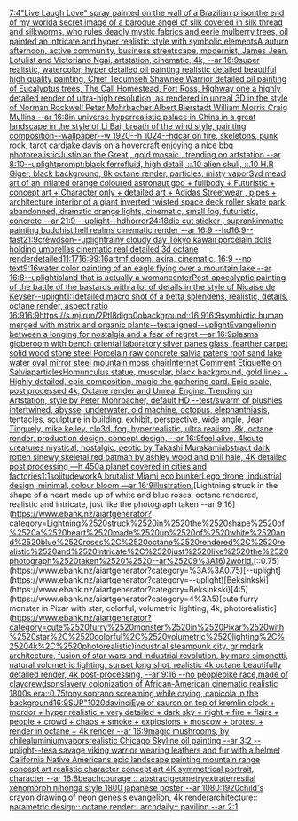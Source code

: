 [7:4](https://www.ebank.nz/aiartgenerator?category=7%3A4)["Live Laugh Love" spray painted on the wall of a Brazilian prison](https://www.ebank.nz/aiartgenerator?category=%22Live%2520Laugh%2520Love%22%2520spray%2520painted%2520on%2520the%2520wall%2520of%2520a%2520Brazilian%2520prison)[the end of my world](https://www.ebank.nz/aiartgenerator?category=the%2520end%2520of%2520my%2520world)[a secret image of a baroque angel of silk covered in silk thread and silkworms, who rules deadly  mystic fabrics and eerie mulberry trees, oil painted an intricate and hyper realistic style with symbolic elements](https://www.ebank.nz/aiartgenerator?category=a%2520secret%2520image%2520of%2520a%2520baroque%2520angel%2520of%2520silk%2520covered%2520in%2520silk%2520thread%2520and%2520silkworms%2C%2520who%2520rules%2520deadly%2520%2520mystic%2520fabrics%2520and%2520eerie%2520mulberry%2520trees%2C%2520oil%2520painted%2520an%2520intricate%2520and%2520hyper%2520realistic%2520style%2520with%2520symbolic%2520elements)[A auturn afternoon, active community, business streetscape, modernist, James Jean, Lotulist and Victoriano Ngai, artstation, cinematic, 4k, --ar 16:9](https://www.ebank.nz/aiartgenerator?category=A%2520auturn%2520afternoon%2C%2520active%2520community%2C%2520business%2520streetscape%2C%2520modernist%2C%2520James%2520Jean%2C%2520Lotulist%2520and%2520Victoriano%2520Ngai%2C%2520artstation%2C%2520cinematic%2C%25204k%2C%2520--ar%252016%3A9)[super realistic, watercolor, hyper detailed oil painting realistic detailed beautiful high quality painting, Chief Tecumseh Shawnee Warrior detailed oil painting of Eucalyptus trees, The Call Homestead, Fort Ross, Highway one a highly detailed render of ultra-high resolution, as rendered in unreal 3D in the style of Norman Rockwell Peter Mohrbacher  Albert Bierstadt William Morris Craig Mullins --ar 16:8](https://www.ebank.nz/aiartgenerator?category=super%2520realistic%2C%2520watercolor%2C%2520hyper%2520detailed%2520oil%2520painting%2520realistic%2520detailed%2520beautiful%2520high%2520quality%2520painting%2C%2520Chief%2520Tecumseh%2520Shawnee%2520Warrior%2520detailed%2520oil%2520painting%2520of%2520Eucalyptus%2520trees%2C%2520The%2520Call%2520Homestead%2C%2520Fort%2520Ross%2C%2520Highway%2520one%2520a%2520highly%2520detailed%2520render%2520of%2520ultra-high%2520resolution%2C%2520as%2520rendered%2520in%2520unreal%25203D%2520in%2520the%2520style%2520of%2520Norman%2520Rockwell%2520Peter%2520Mohrbacher%2520%2520Albert%2520Bierstadt%2520William%2520Morris%2520Craig%2520Mullins%2520--ar%252016%3A8)[in universe hyperrealistic palace in China in a great landscape in the style of Li Bai, breath of the wind style, painting composition--wallpaper--w 1920--h 1024--hd](https://www.ebank.nz/aiartgenerator?category=in%2520universe%2520hyperrealistic%2520palace%2520in%2520China%2520in%2520a%2520great%2520landscape%2520in%2520the%2520style%2520of%2520Li%2520Bai%2C%2520breath%2520of%2520the%2520wind%2520style%2C%2520painting%2520composition--wallpaper--w%25201920--h%25201024--hd)[car on fire, skeletons, punk rock, tarot card](https://www.ebank.nz/aiartgenerator?category=car%2520on%2520fire%2C%2520skeletons%2C%2520punk%2520rock%2C%2520tarot%2520card)[jake davis on a hovercraft enjoying a nice bbq photorealistic](https://www.ebank.nz/aiartgenerator?category=jake%2520davis%2520on%2520a%2520hovercraft%2520enjoying%2520a%2520nice%2520bbq%2520photorealistic)[Justinian the Great , gold mosaic , trending on artstation --ar 8:10](https://www.ebank.nz/aiartgenerator?category=Justinian%2520the%2520Great%2520%2C%2520gold%2520mosaic%2520%2C%2520trending%2520on%2520artstation%2520--ar%25208%3A10)[--uplight](https://www.ebank.nz/aiartgenerator?category=--uplight)[prompt:black ferrofluid, high detail, ::.10 alien skull, ::.10 H.R Giger, black background, 8k octane render, particles, misty vapor](https://www.ebank.nz/aiartgenerator?category=prompt%3Ablack%2520ferrofluid%2C%2520high%2520detail%2C%2520%3A%3A.10%2520alien%2520skull%2C%2520%3A%3A.10%2520H.R%2520Giger%2C%2520black%2520background%2C%25208k%2520octane%2520render%2C%2520particles%2C%2520misty%2520vapor)[Syd mead art of an inflated orange coloured astronaut god + fullbody + Futuristic + concept art + Character only + detailed art + Adidas Streetwear , pipes + architecture interior of a giant inverted twisted space deck roller skate park, abandonned, dramatic orange lights, cinematic, small fog, futuristic, concrete --ar 21:9 --uplight](https://www.ebank.nz/aiartgenerator?category=Syd%2520mead%2520art%2520of%2520an%2520inflated%2520orange%2520coloured%2520astronaut%2520god%2520%2B%2520fullbody%2520%2B%2520Futuristic%2520%2B%2520concept%2520art%2520%2B%2520Character%2520only%2520%2B%2520detailed%2520art%2520%2B%2520Adidas%2520Streetwear%2520%2C%2520pipes%2520%2B%2520architecture%2520interior%2520of%2520a%2520giant%2520inverted%2520twisted%2520space%2520deck%2520roller%2520skate%2520park%2C%2520abandonned%2C%2520dramatic%2520orange%2520lights%2C%2520cinematic%2C%2520small%2520fog%2C%2520futuristic%2C%2520concrete%2520--ar%252021%3A9%2520--uplight)[--hd](https://www.ebank.nz/aiartgenerator?category=--hd)[horror](https://www.ebank.nz/aiartgenerator?category=horror)[24:18](https://www.ebank.nz/aiartgenerator?category=24%3A18)[die cut sticker , sup](https://www.ebank.nz/aiartgenerator?category=die%2520cut%2520sticker%2520%2C%2520sup)[rankin](https://www.ebank.nz/aiartgenerator?category=rankin)[matte painting buddhist hell realms cinematic render --ar 16:9 --hd](https://www.ebank.nz/aiartgenerator?category=matte%2520painting%2520buddhist%2520hell%2520realms%2520cinematic%2520render%2520--ar%252016%3A9%2520--hd)[16:9](https://www.ebank.nz/aiartgenerator?category=16%3A9)[--fast](https://www.ebank.nz/aiartgenerator?category=--fast)[21:9](https://www.ebank.nz/aiartgenerator?category=21%3A9)[crewdson](https://www.ebank.nz/aiartgenerator?category=crewdson)[--uplight](https://www.ebank.nz/aiartgenerator?category=--uplight)[rainy cloudy day Tokyo kawaii porcelain dolls holding umbrellas cinematic real detailed 3d octane render](https://www.ebank.nz/aiartgenerator?category=rainy%2520cloudy%2520day%2520Tokyo%2520kawaii%2520porcelain%2520dolls%2520holding%2520umbrellas%2520cinematic%2520real%2520detailed%25203d%2520octane%2520render)[detailed](https://www.ebank.nz/aiartgenerator?category=detailed)[11:17](https://www.ebank.nz/aiartgenerator?category=11%3A17)[16:9](https://www.ebank.nz/aiartgenerator?category=16%3A9)[](https://www.ebank.nz/aiartgenerator?category=)[9:16](https://www.ebank.nz/aiartgenerator?category=9%3A16)[art](https://www.ebank.nz/aiartgenerator?category=art)[mf doom, akira, cinematic, 16:9 --no text](https://www.ebank.nz/aiartgenerator?category=mf%2520doom%2C%2520akira%2C%2520cinematic%2C%252016%3A9%2520--no%2520text)[9:16](https://www.ebank.nz/aiartgenerator?category=9%3A16)[water color painting of an eagle flying over a mountain lake --ar 16:8](https://www.ebank.nz/aiartgenerator?category=water%2520color%2520painting%2520of%2520an%2520eagle%2520flying%2520over%2520a%2520mountain%2520lake%2520--ar%252016%3A8)[--uplight](https://www.ebank.nz/aiartgenerator?category=--uplight)[island that is actually a woman](https://www.ebank.nz/aiartgenerator?category=island%2520that%2520is%2520actually%2520a%2520woman)[center](https://www.ebank.nz/aiartgenerator?category=center)[Post-apocalyptic painting of the battle of the bastards with a lot of details in the style of Nicaise de Keyser](https://www.ebank.nz/aiartgenerator?category=Post-apocalyptic%2520painting%2520of%2520the%2520battle%2520of%2520the%2520bastards%2520with%2520a%2520lot%2520of%2520details%2520in%2520the%2520style%2520of%2520Nicaise%2520de%2520Keyser)[--uplight](https://www.ebank.nz/aiartgenerator?category=--uplight)[1:1](https://www.ebank.nz/aiartgenerator?category=1%3A1)[detailed macro shot of a betta splendens, realistic, details, octane render, aspect ratio 16:9](https://www.ebank.nz/aiartgenerator?category=detailed%2520macro%2520shot%2520of%2520a%2520betta%2520splendens%2C%2520realistic%2C%2520details%2C%2520octane%2520render%2C%2520aspect%2520ratio%252016%3A9)[16:9](https://www.ebank.nz/aiartgenerator?category=16%3A9)[<https://s.mj.run/2Ptl8digb0o>](https://www.ebank.nz/aiartgenerator?category=%3Chttps%3A//s.mj.run/2Ptl8digb0o%3E)[background::](https://www.ebank.nz/aiartgenerator?category=background%3A%3A)[16:9](https://www.ebank.nz/aiartgenerator?category=16%3A9)[16:9](https://www.ebank.nz/aiartgenerator?category=16%3A9)[symbiotic human merged with matrix and organic plants](https://www.ebank.nz/aiartgenerator?category=symbiotic%2520human%2520merged%2520with%2520matrix%2520and%2520organic%2520plants)[--test](https://www.ebank.nz/aiartgenerator?category=--test)[aligned](https://www.ebank.nz/aiartgenerator?category=aligned)[--uplight](https://www.ebank.nz/aiartgenerator?category=--uplight)[Evangelion](https://www.ebank.nz/aiartgenerator?category=Evangelion)[in between a longing for nostalgia and a fear of regret —ar 16:9](https://www.ebank.nz/aiartgenerator?category=in%2520between%2520a%2520longing%2520for%2520nostalgia%2520and%2520a%2520fear%2520of%2520regret%2520%E2%80%94ar%252016%3A9)[plasma globe](https://www.ebank.nz/aiartgenerator?category=plasma%2520globe)[room with bench oriental laboratory silver panes glass ,fearther carpet solid wood stone steel Porcelain raw concrete salvia patens roof sand lake water oval mirror steel mountain moss chair](https://www.ebank.nz/aiartgenerator?category=room%2520with%2520bench%2520oriental%2520laboratory%2520silver%2520panes%2520glass%2520%2Cfearther%2520carpet%2520solid%2520wood%2520stone%2520steel%2520Porcelain%2520raw%2520concrete%2520salvia%2520patens%2520roof%2520sand%2520lake%2520water%2520oval%2520mirror%2520steel%2520mountain%2520moss%2520chair)[Internet Comment Etiquette on Salvia](https://www.ebank.nz/aiartgenerator?category=Internet%2520Comment%2520Etiquette%2520on%2520Salvia)[particles](https://www.ebank.nz/aiartgenerator?category=particles)[Homunculus statue, muscular, black background, gold lines + Highly detailed, epic composition, magic the gathering card. Epic scale, post processed 4k, Octane render and Unreal Engine. Trending on Artstation, style by Peter Mohrbacher, default HD --test](https://www.ebank.nz/aiartgenerator?category=Homunculus%2520statue%2C%2520muscular%2C%2520black%2520background%2C%2520gold%2520lines%2520%2B%2520Highly%2520detailed%2C%2520epic%2520composition%2C%2520magic%2520the%2520gathering%2520card.%2520Epic%2520scale%2C%2520post%2520processed%25204k%2C%2520Octane%2520render%2520and%2520Unreal%2520Engine.%2520Trending%2520on%2520Artstation%2C%2520style%2520by%2520Peter%2520Mohrbacher%2C%2520default%2520HD%2520--test)[/swarm of plushies intertwined, abysse, underwater, old machine, octopus, elephanthiasis, tentacles, sculpture in building, exhibit, perspective, wide angle, Jean Tinguely, mike kelley, clo3d, fog, hyperrealistic, ultra realism, 8k, octane render, production design, concept design, --ar 16:9](https://www.ebank.nz/aiartgenerator?category=/swarm%2520of%2520plushies%2520intertwined%2C%2520abysse%2C%2520underwater%2C%2520old%2520machine%2C%2520octopus%2C%2520elephanthiasis%2C%2520tentacles%2C%2520sculpture%2520in%2520building%2C%2520exhibit%2C%2520perspective%2C%2520wide%2520angle%2C%2520Jean%2520Tinguely%2C%2520mike%2520kelley%2C%2520clo3d%2C%2520fog%2C%2520hyperrealistic%2C%2520ultra%2520realism%2C%25208k%2C%2520octane%2520render%2C%2520production%2520design%2C%2520concept%2520design%2C%2520--ar%252016%3A9)[feel alive, 4k](https://www.ebank.nz/aiartgenerator?category=feel%2520alive%2C%25204k)[cute creatures mystical, nostalgic, peotic by Takashi Murakami](https://www.ebank.nz/aiartgenerator?category=cute%2520creatures%2520mystical%2C%2520nostalgic%2C%2520peotic%2520by%2520Takashi%2520Murakami)[abstract dark rotten sinewy skeletal red batman by ashley wood and phil hale, 4K detailed post processing —h 450](https://www.ebank.nz/aiartgenerator?category=abstract%2520dark%2520rotten%2520sinewy%2520skeletal%2520red%2520batman%2520by%2520ashley%2520wood%2520and%2520phil%2520hale%2C%25204K%2520detailed%2520post%2520processing%2520%E2%80%94h%2520450)[a planet covered in cities and factories](https://www.ebank.nz/aiartgenerator?category=a%2520planet%2520covered%2520in%2520cities%2520and%2520factories)[1:1](https://www.ebank.nz/aiartgenerator?category=1%3A1)[solitude](https://www.ebank.nz/aiartgenerator?category=solitude)[work](https://www.ebank.nz/aiartgenerator?category=work)[A brutalist Miami eco bunker](https://www.ebank.nz/aiartgenerator?category=A%2520brutalist%2520Miami%2520eco%2520bunker)[Lego drone, industrial design, minimal, colour bloom —ar 16:9](https://www.ebank.nz/aiartgenerator?category=Lego%2520drone%2C%2520industrial%2520design%2C%2520minimal%2C%2520colour%2520bloom%2520%E2%80%94ar%252016%3A9)[illustration.](https://www.ebank.nz/aiartgenerator?category=illustration.)[Lightning struck in the shape of a heart made up of white and blue roses, octane rendered, realistic and intricate, just like the photograph taken  --ar 9:16](https://www.ebank.nz/aiartgenerator?category=Lightning%2520struck%2520in%2520the%2520shape%2520of%2520a%2520heart%2520made%2520up%2520of%2520white%2520and%2520blue%2520roses%2C%2520octane%2520rendered%2C%2520realistic%2520and%2520intricate%2C%2520just%2520like%2520the%2520photograph%2520taken%2520%2520--ar%25209%3A16)[2](https://www.ebank.nz/aiartgenerator?category=2)[world.](https://www.ebank.nz/aiartgenerator?category=world.)[::0.75](https://www.ebank.nz/aiartgenerator?category=%3A%3A0.75)[--uplight](https://www.ebank.nz/aiartgenerator?category=--uplight)[Beksinkski](https://www.ebank.nz/aiartgenerator?category=Beksinkski)[4:5](https://www.ebank.nz/aiartgenerator?category=4%3A5)[cute furry monster in Pixar with star, colorful, volumetric lighting, 4k, photorealistic](https://www.ebank.nz/aiartgenerator?category=cute%2520furry%2520monster%2520in%2520Pixar%2520with%2520star%2C%2520colorful%2C%2520volumetric%2520lighting%2C%25204k%2C%2520photorealistic)[industrial steampunk city, grimdark architecture, fusion of star wars and industrial revolution, by marc simonetti, natural volumetric lighting, sunset long shot, realistic 4k octane beautifully detailed render, 4k post-processing, --ar 9:16 --no people](https://www.ebank.nz/aiartgenerator?category=industrial%2520steampunk%2520city%2C%2520grimdark%2520architecture%2C%2520fusion%2520of%2520star%2520wars%2520and%2520industrial%2520revolution%2C%2520by%2520marc%2520simonetti%2C%2520natural%2520volumetric%2520lighting%2C%2520sunset%2520long%2520shot%2C%2520realistic%25204k%2520octane%2520beautifully%2520detailed%2520render%2C%25204k%2520post-processing%2C%2520--ar%25209%3A16%2520--no%2520people)[bike race,made of clay](https://www.ebank.nz/aiartgenerator?category=bike%2520race%2Cmade%2520of%2520clay)[crewdson](https://www.ebank.nz/aiartgenerator?category=crewdson)[slavery colonization of African-American cinematic realistic 1800s era](https://www.ebank.nz/aiartgenerator?category=slavery%2520colonization%2520of%2520African-American%2520cinematic%2520realistic%25201800s%2520era)[::0.75](https://www.ebank.nz/aiartgenerator?category=%3A%3A0.75)[tony soprano screaming while crying, capicola in the background](https://www.ebank.nz/aiartgenerator?category=tony%2520soprano%2520screaming%2520while%2520crying%2C%2520capicola%2520in%2520the%2520background)[16:9](https://www.ebank.nz/aiartgenerator?category=16%3A9)[SUP"](https://www.ebank.nz/aiartgenerator?category=SUP%22)[1020](https://www.ebank.nz/aiartgenerator?category=1020)[davinci](https://www.ebank.nz/aiartgenerator?category=davinci)[Eye of sauron on top of kremlin clock + mordor + hyper realistic + very detailed + dark sky + night + fire + flairs + people + crowd + chaos + smoke + explosions + moscow + protest + render in octane + 4k render --ar 16:9](https://www.ebank.nz/aiartgenerator?category=Eye%2520of%2520sauron%2520on%2520top%2520of%2520kremlin%2520clock%2520%2B%2520mordor%2520%2B%2520hyper%2520realistic%2520%2B%2520very%2520detailed%2520%2B%2520dark%2520sky%2520%2B%2520night%2520%2B%2520fire%2520%2B%2520flairs%2520%2B%2520people%2520%2B%2520crowd%2520%2B%2520chaos%2520%2B%2520smoke%2520%2B%2520explosions%2520%2B%2520moscow%2520%2B%2520protest%2520%2B%2520render%2520in%2520octane%2520%2B%25204k%2520render%2520--ar%252016%3A9)[magic mushrooms, by chile](https://www.ebank.nz/aiartgenerator?category=magic%2520mushrooms%2C%2520by%2520chile)[](https://www.ebank.nz/aiartgenerator?category=)[aluminium](https://www.ebank.nz/aiartgenerator?category=aluminium)[vapors](https://www.ebank.nz/aiartgenerator?category=vapors)[realistic Chicago Skyline oil painting --ar 3:2 --uplight](https://www.ebank.nz/aiartgenerator?category=realistic%2520Chicago%2520Skyline%2520oil%2520painting%2520--ar%25203%3A2%2520--uplight)[--tes](https://www.ebank.nz/aiartgenerator?category=--tes)[a savage viking warrior wearing leathers and fur with a helmet California Native Americans epic landscape painting mountain range concept art realistic character concept art 4K symmetrical portrait, character --ar 16:8](https://www.ebank.nz/aiartgenerator?category=a%2520savage%2520viking%2520warrior%2520wearing%2520leathers%2520and%2520fur%2520with%2520a%2520helmet%2520California%2520Native%2520Americans%2520epic%2520landscape%2520painting%2520mountain%2520range%2520concept%2520art%2520realistic%2520character%2520concept%2520art%25204K%2520symmetrical%2520portrait%2C%2520character%2520--ar%252016%3A8)[beach](https://www.ebank.nz/aiartgenerator?category=beach)[courage :: abstract](https://www.ebank.nz/aiartgenerator?category=courage%2520%3A%3A%2520abstract)[geometry](https://www.ebank.nz/aiartgenerator?category=geometry)[extraterrestial xenomorph nihonga style 1800 japanese poster --ar 1080:1920](https://www.ebank.nz/aiartgenerator?category=extraterrestial%2520xenomorph%2520nihonga%2520style%25201800%2520japanese%2520poster%2520--ar%25201080%3A1920)[child's crayon drawing of neon genesis evangelion, 4k render](https://www.ebank.nz/aiartgenerator?category=child%27s%2520crayon%2520drawing%2520of%2520neon%2520genesis%2520evangelion%2C%25204k%2520render)[architecture:: parametric design:: octane render:: archdaily:: pavilion --ar 2:1](https://www.ebank.nz/aiartgenerator?category=architecture%3A%3A%2520parametric%2520design%3A%3A%2520octane%2520render%3A%3A%2520archdaily%3A%3A%2520pavilion%2520--ar%25202%3A1)